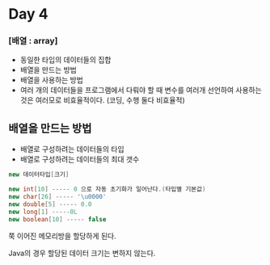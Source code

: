 # Day 4

### [배열 : array]

- 동일한 타입의 데이터들의 집합
- 배열을 만드는 방법
- 배열을 사용하는 방법
- 여러 개의 데이터들을 프로그램에서 다뤄야 할 때 변수를 여러개 선언하여 사용하는 것은 여러모로 비효율적이다. (코딩, 수행 둘다 비효율적)



## 배열을 만드는 방법

- 배열로 구성하려는 데이터들의 타입
- 배열로 구성하려는 데이터들의 최대 갯수

```java
new 데이터타입[크기]

new int[10] ----- 0 으로 자동 초기화가 일어난다.(타입별 기본값)
new char[26] ----- '\u0000'
new double[5] ----- 0.0
new long[1] -----0L
new boolean[10] ----- false
```

쭉 이어진 메모리방을 할당하게 된다.

Java의 경우 할당된 데이터 크기는 변하지 않는다.
